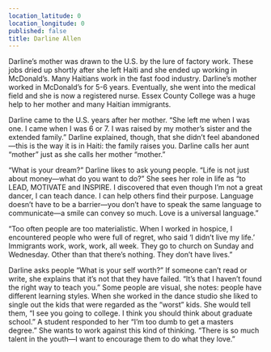 ```yaml
---
location_latitude: 0
location_longitude: 0
published: false
title: Darline Allen
---
```

Darline’s mother was drawn to the U.S. by the lure of factory work. These jobs dried up shortly after she left Haiti and she ended up working in McDonald’s. Many Haitians work in the fast food industry. Darline’s mother worked in McDonald’s for 5-6 years. Eventually, she went into the medical field and she is now a registered nurse.  Essex County College was a huge help to her mother and many Haitian immigrants.   

Darline came to the U.S. years after her mother. “She left me when I was one. I came when I was 6 or 7. I was raised by my mother’s sister and the extended family.” Darline explained, though, that she didn’t feel abandoned—this is the way it is in Haiti: the family raises you. Darline calls her aunt “mother” just as she calls her mother “mother.”  

“What is your dream?” Darline likes to ask young people. “Life is not just about money—what do you want to do?” She sees her role in life as “to LEAD, MOTIVATE and INSPIRE. I discovered that even though I’m not a great dancer, I can teach dance. I can help others find their purpose. Language doesn’t have to be a barrier—you don’t have to speak the same language to communicate—a smile can convey so much. Love is a universal language.”  

“Too often people are too materialistic. When I worked in hospice, I encountered people who were full of regret, who said ‘I didn’t live my life.’ Immigrants work, work, work, all week. They go to church on Sunday and Wednesday. Other than that there’s nothing. They don’t have lives.”   

Darline asks people “What is your self worth?” If someone can’t read or write, she explains that it’s not that they have failed. “It’s that I haven’t found the right way to teach you.” Some people are visual, she notes: people have different learning styles.  When she worked in the dance studio she liked to single out the kids that were regarded as the “worst” kids. She would tell them, “I see you going to college. I think you should think about graduate school.” A student responded to her “I’m too dumb to get a masters degree.” She wants to work against this kind of thinking. “There is so much talent in the youth—I want to encourage them to do what they love.”  

